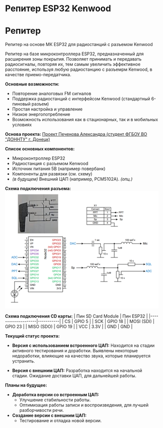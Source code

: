 
# Репитер ESP32 Kenwood

# Репитер
Репитeр на основе МК ESP32 для радиостанций с разъемом Kenwood

Репитер на базе микроконтроллера ESP32, предназначенный для расширения зоны покрытия. Позволяет принимать и передавать радиосигналы, повторяя их, тем самым увеличить эффективное расстояние, используя любую радиостанцию с разъемрм Kenwood, в качестве приемо-передатчика.

**Основные возможности:**

* Повторение аналоговых FM сигналов
* Поддержка радиостанций с интерфейсом Kenwood (стандартный 6-пиновый разъем)
* Простая настройка и управление
* Низкое энергопотребление
* Возможность использования как в стационарных, так и в мобильных условиях

**Основа проекта:** [Проект Печенова Александра (студент ФГБОУ ВО "ДОННТУ" г. Донецк)](https://disk.yandex.ru/d/aPEOfnw8R4aH_Q)

**Список основных компонентов:**

* Микроконтроллер ESP32
* Радиостанция с разъемом Kenwood
* Источник питания 5В (например повербанк)
* Компоненты для развязки (см. схему)
* *(в будущем)* Внешний ЦАП (например, PCM5102A). *(опц.)*

**Схема подключения разъема:**
![схема](https://github.com/kototronik/repeater/blob/main/images/scheme.png?raw=true)

**Схема подключения CD карты:**
| Пин SD Card Module | Пин ESP32 |
|--------------------|-----------|
| CS                 | GPIO 5    |
| SCK                | GPIO 18   |
| MOSI (SDI)         | GPIO 23   |
| MISO (SDO)         | GPIO 19   |
| VCC                | 3.3V      |
| GND                | GND       |

**Текущий статус проекта:**

* **Версия с использованием встроенного ЦАП:** Находится на стадии активного тестирования и доработки. Выявлены некоторые недоработки, влияющие на качество звука, которые планируется устранить.

* **Версия с внешним ЦАП:** Разработка находится на начальной стадии. Ожидание доставки ЦАП, для дальнейшей работы.

**Планы на будущее:**

* **Доработка версии со встроенным ЦАП:**
    * Улучшение стабильности работы.
    * Оптимизация работы записи и воспроизведения, для лучшей разборчивости речи.
* **Создание версии с внешним ЦАП:**
    * Тестирование и отладка новой версии.
